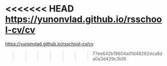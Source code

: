 <<<<<<< HEAD
https://yunonvlad.github.io/rsschool-cv/cv 
=======
https://yunonvlad.github.io/rsschool-cv/cv

>>>>>>> 77ee642b19604a0fd48262dca8da0a3d429c3b16
